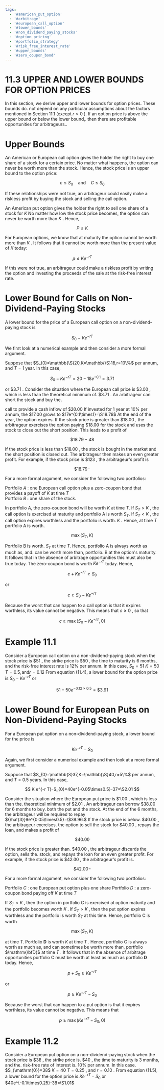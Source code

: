 ```yaml
---
tags:
  - '#american_put_option'
  - '#arbitrage'
  - '#european_call_option'
  - '#lower_bounds'
  - '#non_dividend_paying_stocks'
  - '#option_pricing'
  - '#portfolio_strategy'
  - '#risk_free_interest_rate'
  - '#upper_bounds'
  - '#zero_coupon_bond'
---
```

# 11.3  UPPER AND LOWER BOUNDS FOR OPTION PRICES  

In this section, we derive upper and lower bounds for option prices. These bounds do. not depend on any particular assumptions about the factors mentioned in Section 11.1 (except $r>0$ ). If an option price is above the upper bound or below the lower bound,. then there are profitable opportunities for arbitrageurs..  

# Upper Bounds  

An American or European call option gives the holder the right to buy one share of a stock for a certain price. No matter what happens, the option can never be worth more than the stock. Hence, the stock price is an upper bound to the option price:  

$$
c\leq S_{0}\quad{\mathrm{and}}\quad C\leq S_{0}
$$  

If these relationships were not true, an arbitrageur could easily make a riskless profit by buying the stock and selling the call option.  

An American put option gives the holder the right to sell one share of a stock for $K$ No matter how low the stock price becomes, the option can never be worth more than $K$ . Hence,  

$$
P\leq K
$$  

For European options, we know that at maturity the option cannot be worth more than $K$ . It follows that it cannot be worth more than the present value of $K$ today:  

$$
p\leq K e^{-r T}
$$  

If this were not true, an arbitrageur could make a riskless profit by writing the option and investing the proceeds of the sale at the risk-free interest rate.  

# Lower Bound for Calls on Non-Dividend-Paying Stocks  

A lower bound for the price of a European call option on a non-dividend-paying stock is  

$$
S_{0}\mathrm{~-~}K e^{-r T}
$$  

We first look at a numerical example and then consider a more formal argument.  

Suppose that $S_{0}=\mathbb{\S}20,K=\mathbb{\S}18,r=10\%$ per annum, and $T=1$ year. In this case,  

$$
S_{0}-K e^{-r T}=20-18e^{-0.1}=3.71
$$  

or $\$3.71$ . Consider the situation where the European call price is $\$3.00$ , which is less than the theoretical minimum of. $\$3.71$ . An arbitrageur can short the stock and buy the.  

call to provide a cash inflow of $\$20.00$ If invested for 1 year at $10\%$ per annum, the $\$17.00$ grows to $17e^{0.1\times1}=\S18.79$ At the end of the year, the option expires. If the stock price is greater than $\$18.00$ , the arbitrageur exercises the option paying $\$18.00$ for the stock and uses the stock to close out the short position. This leads to a profit of  

$$
\$18.79-48
$$  

If the stock price is less than $\$18.00$ , the stock is bought in the market and the short position is closed out. The arbitrageur then makes an even greater profit. For example, if the stock price is $\$123$ , the arbitrageur's profit is  

$$
\$18.79-
$$  

For a more formal argument, we consider the following two portfolios:  

Portfolio $A$ : one European call option plus a zero-coupon bond that provides a payoff of $K$ at time $T$   
Portfolio $B$ : one share of the stock.  

In portfolio A, the zero-coupon bond will be worth $K$ at time $T.$ If $S_{T}>K$ , the call option is exercised at maturity and portfolio A is worth $S_{T}.$ If $S_{T}<K$ , the call option expires worthless and the portfolio is worth. $K$ . Hence, at time $T$ portfolio A is worth.  

$$
\operatorname*{max}(S_{T},K)
$$  

Portfolio B is worth. $S_{T}$ at time $T.$ Hence, portfolio A is always worth as much as, and. can be worth more than, portfolio. $\mathrm{B}$ at the option's maturity. It follows that in the absence of arbitrage opportunities this must also be true today. The zero-coupon bond is worth $K e^{-r T}$ today. Hence,  

$$
c+K e^{-r T}\geq S_{0}
$$  

or  

$$
c\ge S_{0}-K e^{-r T}
$$  

Because the worst that can happen to a call option is that it expires worthless, its value cannot be negative. This means that $c\geq0$ , so that  

$$
c\ge\operatorname*{max}(S_{0}-K e^{-r T},0)
$$  

# Example 11.1  

Consider a European call option on a non-dividend-paying stock when the stock price is $\$51$ , the strike price is $\$50$ , the time to maturity is 6 months, and the risk-free interest rate is $12\%$ per annum. In this case, $S_{0}=51$ $K=50$ $T=0.5,\mathrm{and}r=0.12$ From equation (11.4), a lower bound for the option price is $S_{0}\mathrm{~-~}K e^{-r T}$ or  

$$
51-50e^{-0.12\times0.5}=\$3.91
$$  

# Lower Bound for European Puts on Non-Dividend-Paying Stocks  

For a European put option on a non-dividend-paying stock, a lower bound for the price is  

$$
K e^{-r T}-S_{0}
$$  

Again, we first consider a numerical example and then look at a more formal argument.  

Suppose that $S_{0}=\mathbb{S}37,K=\mathbb{\S}40,r=5\%$ per annum, and $T=0.5$ years. In this case,  

$$
K e^{-r T}-S_{0}=40e^{-0.05\times0.5}-37=\S2.01
$$  

Consider the situation where the European put price is $\$1.00$ , which is less than the. theoretical minimum of $\$2.01$ . An arbitrageur can borrow $\$38.00$ for 6 months to buy. both the put and the stock. At the end of the 6 months, the arbitrageur will be required to repay ${\hat{3}}8e^{0.05\times0.5}=\$38.96.$ If the stock price is below. $\$40.00$ , the arbitrageur exercises. the option to sell the stock for $\$40.00$ , repays the loan, and makes a profit of  

$$
\$40.00
$$  

If the stock price is greater than. $\$40.00$ , the arbitrageur discards the option, sells the. stock, and repays the loan for an even greater profit. For example, if the stock price is $\$42.00$ , the arbitrageur's profit is.  

$$
\$42.00-
$$  

For a more formal argument, we consider the following two portfolios:  

Portfolio $C$ : one European put option plus one share Portfolio $D$ : a zero-coupon bond paying off $K$ at time $T$  

If $S_{T}<K$ , then the option in portfolio $\mathrm{C}$ is exercised at option maturity and the portfolio becomes worth $K$ . If $S_{T}>K$ , then the put option expires worthless and the portfolio is worth $S_{T}$ at this time. Hence, portfolio $\mathrm{C}$ is worth  

$$
\operatorname*{max}(S_{T},K)
$$  

at time $T.$ Portfolio $\mathbf{D}$ is worth $K$ at time $T$ . Hence, portfolio $\mathrm{C}$ is always worth as much as, and can sometimes be worth more than, portfolio $\mathrm{\bfD}$ at time $T$ . It follows that in the absence of arbitrage opportunities portfolio $\mathrm{C}$ must be worth at least as much as portfolio $\mathbf{D}$ today. Hence,  

$$
p+S_{0}\geq K e^{-r T}
$$  

or  

$$
p\ge K e^{-r T}-S_{0}
$$  

Because the worst that can happen to a put option is that it expires worthless, its value cannot be negative. This means that  

$$
p\ge\operatorname*{max}(K e^{-r T}-S_{0},0)
$$  

# Example 11.2  

Consider a European put option on a non-dividend-paying stock when the stock price is $\$38$ , the strike price is. $\$40$ , the time to maturity is 3 months, and the. risk-free rate of interest is. $10\%$ per annum. In this case. $S_{\mathrm{0}}=38\$ $K=40$ $T=0.25$ , and $r=0.10$ . From equation (11.5), a lower bound for the option price is $K e^{-r T}-S_{0}$ or $40e^{-0.1\times0.25}-38=\S1.01$  
